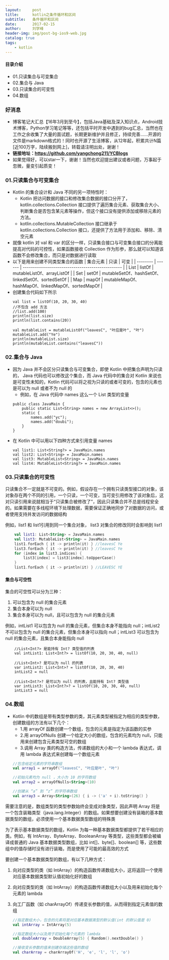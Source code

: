 ```yaml
---
layout:     post
title:      kotlin之条件循环和区间
subtitle:   条件循环和区间
date:       2017-02-15
author:     刘学峰
header-img: img/post-bg-ios9-web.jpg
catalog: true
tags:
    - kotlin
---
```


#### 目录介绍
- 01.只读集合与可变集合
- 02.集合与 Java
- 03.只读集合的可变性
- 04.数组



### 好消息
- 博客笔记大汇总【16年3月到至今】，包括Java基础及深入知识点，Android技术博客，Python学习笔记等等，还包括平时开发中遇到的bug汇总，当然也在工作之余收集了大量的面试题，长期更新维护并且修正，持续完善……开源的文件是markdown格式的！同时也开源了生活博客，从12年起，积累共计N篇[近100万字，陆续搬到网上]，转载请注明出处，谢谢！
- **链接地址：https://github.com/yangchong211/YCBlogs**
- 如果觉得好，可以star一下，谢谢！当然也欢迎提出建议或者问题，万事起于忽微，量变引起质变！



### 01.只读集合与可变集合
- Kotlin 的集合设计和 Java 不同的另一项特性时：
    - Kotlin 把访问数据的接口和修改集合数据的接口分开了，kotlin.collections.Collection 接口提供了遍历集合元素、获取集合大小、判断集合是否包含某元素等操作，但这个接口没有提供添加或移除元素的方法。
    - kotlin.collections.MutableCollection 接口继承于 kotlin.collections.Collection 接口，还提供了方法用于添加和、移除、清空元素
- 就像 kotlin 对 val 和 var 的区分一样，只读集合接口与可变集合接口的分离能提高对代码的可控性，如果函数接收 Collection 作为形参，那么就可以知道该函数不会修改集合，而只是对数据进行读取
- 以下是用来创建不同类型集合的函数
    | 集合元素 | 只读   | 可变                                              |
    | -------- | ------ | ------------------------------------------------- |
    | List     | listOf | mutableListOf、arrayListOf                        |
    | Set      | setOf  | mutableSetOf、hashSetOf、linkedSetOf、sortedSetOf |
    | Map      | mapOf  | mutableMapOf、hashMapOf、linkedMapOf、sortedMapOf |
- 创建集合代码如下所示
    ```
    val list = listOf(10, 20, 30, 40)
    //不包含 add 方法
    //list.add(100)
    println(list.size)
    println(list.contains(20))
    
    val mutableList = mutableListOf("leavesC", "叶应是叶", "叶")
    mutableList.add("Ye")
    println(mutableList.size)
    println(mutableList.contains("leavesC"))
    ```



### 02.集合与 Java
- 因为 Java 并不会区分只读集合与可变集合，即使 Kotlin 中把集合声明为只读的， Java 代码也可以修改这个集合，而 Java 代码中的集合对 Kotlin 来说也是可变性未知的，Kotlin 代码可以将之视为只读的或者可变的，包含的元素也是可以为 null 或者不为 null 的
    - 例如，在 Java 代码中 names 这么一个 List<String> 类型的变量
    ```
    public class JavaMain {
        public static List<String> names = new ArrayList<>();
        static {
            names.add("yc");
            names.add("doubi");
        }
    }
    ```
- 在 Kotlin 中可以用以下四种方式来引用变量 names 
    ```
    val list1: List<String?> = JavaMain.names
    val list2: List<String> = JavaMain.names
    val list3: MutableList<String> = JavaMain.names
    val list4: MutableList<String?> = JavaMain.names
    ```



### 03.只读集合的可变性

只读集合不一定就是不可变的。例如，假设存在一个拥有只读类型接口的对象，该对象存在两个不同的引用，一个只读，一个可变，当可变引用修改了该对象后，这对只读引用来说就相当于“只读集合被修改了”，因此只读集合并不总是线程安全的。如果需要在多线程环境下处理数据，需要保证正确地同步了对数据的访问，或者使用支持并发访问的数据结构

例如，list1 和 list1引用到同一个集合对象， list3 对集合的修改同时会影响到 list1

```kotlin
    val list1: List<String> = JavaMain.names
    val list3: MutableList<String> = JavaMain.names
    list1.forEach { it -> println(it) } //leavesC Ye
    list3.forEach { it -> println(it) } //leavesC Ye
    for (index in list3.indices) {
        list3[index] = list3[index].toUpperCase()
    }
    list1.forEach { it -> println(it) } //LEAVESC YE
```

#### 集合与可空性

集合的可空性可以分为三种：

1. 可以包含为 null 的集合元素
2. 集合本身可以为 null
3. 集合本身可以为 null，且可以包含为 null 的集合元素

例如，intList1 可以包含为 null 的集合元素，但集合本身不能指向 null；intList2 不可以包含为 null 的集合元素，但集合本身可以指向 null；intList3 可以包含为 null 的集合元素，且集合本身能指向 null

```
    //List<Int?> 是能持有 Int? 类型值的列表
    val intList1: List<Int?> = listOf(10, 20, 30, 40, null)

    //List<Int>? 是可以为 null 的列表
    var intList2: List<Int>? = listOf(10, 20, 30, 40)
    intList2 = null

    //List<Int?>? 是可以为 null 的列表，且能持有 Int? 类型值
    var intList3: List<Int?>? = listOf(10, 20, 30, 40, null)
    intList3 = null
```







### 04.数组
- Kotlin 中的数组是带有类型参数的类，其元素类型被指定为相应的类型参数，创建数组的方法有以下几个：
    - 1.用 arrayOf 函数创建一个数组，包含的元素是指定为该函数的实参
    - 2.用 arrayOfNulls 创建一个给定大小的数组，包含的元素均为 null，只能用来创建包含元素类型可空的数组
    - 3.调用 Array 类的构造方法，传递数组的大小和一个 lambda 表达式，调用 lambda 表达式来创建每一个数组元素
    ```kotlin
    //包含给定元素的字符串数组
    val array1 = arrayOf("leavesC", "叶应是叶", "叶")
    
    //初始元素均为 null ，大小为 10 的字符数组
    val array2 = arrayOfNulls<String>(10)
    
    //创建从 “a” 到 “z” 的字符串数组
    val array3 = Array<String>(26) { i -> ('a' + i).toString() }
    ```

需要注意的是，数组类型的类型参数始终会变成对象类型，因此声明 Array<Int> 将是一个包含装箱类型（java.lang.Integer）的数组。如果想要创建没有装箱的基本数据类型的数组，必须使用一个基本数据类型数组的特殊类

为了表示基本数据类型的数组，Kotlin 为每一种基本数据类型都提供了若干相应的类。例如，有 IntArray、ByteArray、BooleanArray 等类型，这些类型都会被编译成普通的 Java 基本数据类型数组，比如 int[]、byte[]、boolean[] 等，这些数组中的值存储时没有进行装箱，而是使用了可能的最高效的方式

要创建一个基本数据类型的数组，有以下几种方式：

1. 向对应类型的类（如 IntArray）的构造函数传递数组大小，这将返回一个使用对应基本数据类型默认值初始化好的数组
2. 向对应类型的类（如 IntArray）的构造函数传递数组大小以及用来初始化每个元素的 lambda
3. 向工厂函数（如 charArrayOf）传递变长参数的值，从而得到指定元素值的数组

    ```kotlin
    //指定数组大小，包含的元素将是对应基本数据类型的默认值(int 的默认值是 0)
    val intArray = IntArray(5)
    
    //指定数组大小以及用于初始化每个元素的 lambda
    val doubleArray = DoubleArray(5) { Random().nextDouble() }
    
    //接收变长参数的值来创建存储这些值的数组
    val charArray = charArrayOf('H', 'e', 'l', 'l', 'o')
    ```







